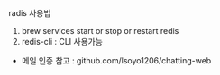 radis 사용법
1) brew services start or stop or restart redis
4) redis-cli : CLI 사용가능

* 메일 인증 참고 : github.com/lsoyo1206/chatting-web